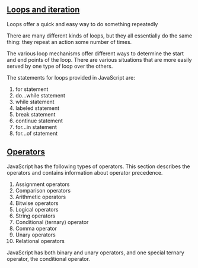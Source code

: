 ## [Loops and iteration](https://developer.mozilla.org/en-US/docs/Web/JavaScript/Guide/Loops_and_iteration)

Loops offer a quick and easy way to do something repeatedly

There are many different kinds of loops, but they all essentially do the same thing: they repeat an action some number of times.

The various loop mechanisms offer different ways to determine the start and end points of the loop. There are various situations that are more easily served by one type of loop over the others.

The statements for loops provided in JavaScript are:

1. for statement
2. do...while statement
3. while statement
4. labeled statement
5. break statement
6. continue statement
7. for...in statement
8. for...of statement

## [Operators](https://developer.mozilla.org/en-US/docs/Web/JavaScript/Guide/Expressions_and_Operators)
JavaScript has the following types of operators. This section describes the operators and contains information about operator precedence.

1. Assignment operators
2. Comparison operators
3. Arithmetic operators
4. Bitwise operators
5. Logical operators
6. String operators
7. Conditional (ternary) operator
8. Comma operator
9. Unary operators
10. Relational operators

JavaScript has both binary and unary operators, and one special ternary operator, the conditional operator.